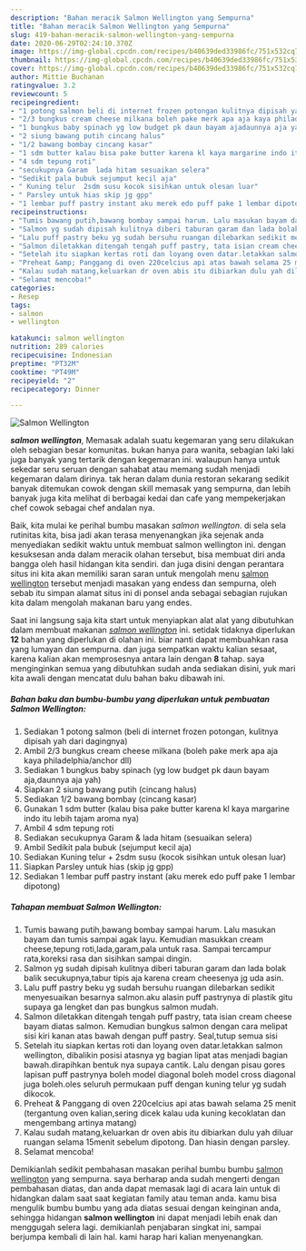 ```yaml
---
description: "Bahan meracik Salmon Wellington yang Sempurna"
title: "Bahan meracik Salmon Wellington yang Sempurna"
slug: 419-bahan-meracik-salmon-wellington-yang-sempurna
date: 2020-06-29T02:24:10.370Z
image: https://img-global.cpcdn.com/recipes/b40639ded33986fc/751x532cq70/salmon-wellington-foto-resep-utama.jpg
thumbnail: https://img-global.cpcdn.com/recipes/b40639ded33986fc/751x532cq70/salmon-wellington-foto-resep-utama.jpg
cover: https://img-global.cpcdn.com/recipes/b40639ded33986fc/751x532cq70/salmon-wellington-foto-resep-utama.jpg
author: Mittie Buchanan
ratingvalue: 3.2
reviewcount: 5
recipeingredient:
- "1 potong salmon beli di internet frozen potongan kulitnya dipisah yah dari dagingnya"
- "2/3 bungkus cream cheese milkana boleh pake merk apa aja kaya philadelphiaanchor dll"
- "1 bungkus baby spinach yg low budget pk daun bayam ajadaunnya aja yah"
- "2 siung bawang putih cincang halus"
- "1/2 bawang bombay cincang kasar"
- "1 sdm butter kalau bisa pake butter karena kl kaya margarine indo itu lebih tajam aroma nya"
- "4 sdm tepung roti"
- "secukupnya Garam  lada hitam sesuaikan selera"
- "Sedikit pala bubuk sejumput kecil aja"
- " Kuning telur  2sdm susu kocok sisihkan untuk olesan luar"
- " Parsley untuk hias skip jg gpp"
- "1 lembar puff pastry instant aku merek edo puff pake 1 lembar dipotong"
recipeinstructions:
- "Tumis bawang putih,bawang bombay sampai harum. Lalu masukan bayam dan tumis sampai agak layu. Kemudian masukkan cream cheese,tepung roti,lada,garam,pala untuk rasa. Sampai tercampur rata,koreksi rasa dan sisihkan sampai dingin."
- "Salmon yg sudah dipisah kulitnya diberi taburan garam dan lada bolak balik secukupnya,tabur tipis aja karena cream cheesenya jg uda asin."
- "Lalu puff pastry beku yg sudah bersuhu ruangan dilebarkan sedikit menyesuaikan besarnya salmon.aku alasin puff pastrynya di plastik gitu supaya ga lengket dan pas bungkus salmon mudah."
- "Salmon diletakkan ditengah tengah puff pastry, tata isian cream cheese bayam diatas salmon. Kemudian bungkus salmon dengan cara melipat sisi kiri kanan atas bawah dengan puff pastry. Seal,tutup semua sisi"
- "Setelah itu siapkan kertas roti dan loyang oven datar.letakkan salmon wellington, dibalikin posisi atasnya yg bagian lipat atas menjadi bagian bawah.dirapihkan bentuk nya supaya cantik. Lalu dengan pisau gores lapisan puff pastrynya boleh model diagonal boleh model cross diagonal juga boleh.oles seluruh permukaan puff dengan kuning telur yg sudah dikocok."
- "Preheat &amp; Panggang di oven 220celcius api atas bawah selama 25 menit (tergantung oven kalian,sering dicek kalau uda kuning kecoklatan dan mengembang artinya matang)"
- "Kalau sudah matang,keluarkan dr oven abis itu dibiarkan dulu yah diluar ruangan selama 15menit sebelum dipotong. Dan hiasin dengan parsley."
- "Selamat mencoba!"
categories:
- Resep
tags:
- salmon
- wellington

katakunci: salmon wellington 
nutrition: 289 calories
recipecuisine: Indonesian
preptime: "PT32M"
cooktime: "PT49M"
recipeyield: "2"
recipecategory: Dinner

---
```



![Salmon Wellington](https://img-global.cpcdn.com/recipes/b40639ded33986fc/751x532cq70/salmon-wellington-foto-resep-utama.jpg)

<b><i>salmon wellington</i></b>, Memasak adalah suatu kegemaran yang seru dilakukan oleh sebagian besar komunitas. bukan hanya para wanita, sebagian laki laki juga banyak yang tertarik dengan kegemaran ini. walaupun hanya untuk sekedar seru seruan dengan sahabat atau memang sudah menjadi kegemaran dalam dirinya. tak heran dalam dunia restoran sekarang sedikit banyak ditemukan cowok dengan skill memasak yang sempurna, dan lebih banyak juga kita melihat di berbagai kedai dan cafe yang mempekerjakan chef cowok sebagai chef andalan nya.



Baik, kita mulai ke perihal bumbu masakan <i>salmon wellington</i>. di sela sela rutinitas kita, bisa jadi akan terasa menyenangkan jika sejenak anda menyediakan sedikit waktu untuk membuat salmon wellington ini. dengan kesuksesan anda dalam meracik olahan tersebut, bisa membuat diri anda bangga oleh hasil hidangan kita sendiri. dan juga disini dengan perantara situs ini kita akan memiliki saran saran untuk mengolah menu <u>salmon wellington</u> tersebut menjadi masakan yang endess dan sempurna, oleh sebab itu simpan alamat situs ini di ponsel anda sebagai sebagian rujukan kita dalam mengolah makanan baru yang endes.


Saat ini langsung saja kita start untuk menyiapkan alat alat yang dibutuhkan dalam membuat makanan <u><i>salmon wellington</i></u> ini. setidak tidaknya diperlukan <b>12</b> bahan yang diperlukan di olahan ini. biar nanti dapat membuahkan rasa yang lumayan dan sempurna. dan juga sempatkan waktu kalian sesaat, karena kalian akan memprosesnya antara lain dengan <b>8</b> tahap. saya menginginkan semua yang dibutuhkan sudah anda sediakan disini, yuk mari kita awali dengan mencatat dulu bahan baku dibawah ini.

<!--inarticleads1-->

##### Bahan baku dan bumbu-bumbu yang diperlukan untuk pembuatan Salmon Wellington:

1. Sediakan 1 potong salmon (beli di internet frozen potongan, kulitnya dipisah yah dari dagingnya)
1. Ambil 2/3 bungkus cream cheese milkana (boleh pake merk apa aja kaya philadelphia/anchor dll)
1. Sediakan 1 bungkus baby spinach (yg low budget pk daun bayam aja,daunnya aja yah)
1. Siapkan 2 siung bawang putih (cincang halus)
1. Sediakan 1/2 bawang bombay (cincang kasar)
1. Gunakan 1 sdm butter (kalau bisa pake butter karena kl kaya margarine indo itu lebih tajam aroma nya)
1. Ambil 4 sdm tepung roti
1. Sediakan secukupnya Garam &amp; lada hitam (sesuaikan selera)
1. Ambil Sedikit pala bubuk (sejumput kecil aja)
1. Sediakan  Kuning telur + 2sdm susu (kocok sisihkan untuk olesan luar)
1. Siapkan  Parsley untuk hias (skip jg gpp)
1. Sediakan 1 lembar puff pastry instant (aku merek edo puff pake 1 lembar dipotong)




<!--inarticleads2-->

##### Tahapan membuat Salmon Wellington:

1. Tumis bawang putih,bawang bombay sampai harum. Lalu masukan bayam dan tumis sampai agak layu. Kemudian masukkan cream cheese,tepung roti,lada,garam,pala untuk rasa. Sampai tercampur rata,koreksi rasa dan sisihkan sampai dingin.
1. Salmon yg sudah dipisah kulitnya diberi taburan garam dan lada bolak balik secukupnya,tabur tipis aja karena cream cheesenya jg uda asin.
1. Lalu puff pastry beku yg sudah bersuhu ruangan dilebarkan sedikit menyesuaikan besarnya salmon.aku alasin puff pastrynya di plastik gitu supaya ga lengket dan pas bungkus salmon mudah.
1. Salmon diletakkan ditengah tengah puff pastry, tata isian cream cheese bayam diatas salmon. Kemudian bungkus salmon dengan cara melipat sisi kiri kanan atas bawah dengan puff pastry. Seal,tutup semua sisi
1. Setelah itu siapkan kertas roti dan loyang oven datar.letakkan salmon wellington, dibalikin posisi atasnya yg bagian lipat atas menjadi bagian bawah.dirapihkan bentuk nya supaya cantik. Lalu dengan pisau gores lapisan puff pastrynya boleh model diagonal boleh model cross diagonal juga boleh.oles seluruh permukaan puff dengan kuning telur yg sudah dikocok.
1. Preheat &amp; Panggang di oven 220celcius api atas bawah selama 25 menit (tergantung oven kalian,sering dicek kalau uda kuning kecoklatan dan mengembang artinya matang)
1. Kalau sudah matang,keluarkan dr oven abis itu dibiarkan dulu yah diluar ruangan selama 15menit sebelum dipotong. Dan hiasin dengan parsley.
1. Selamat mencoba!




Demikianlah sedikit pembahasan masakan perihal bumbu bumbu <u>salmon wellington</u> yang sempurna. saya berharap anda sudah mengerti dengan pembahasan diatas, dan anda dapat memasak lagi di acara lain untuk di hidangkan dalam saat saat kegiatan family atau teman anda. kamu bisa mengulik bumbu bumbu yang ada diatas sesuai dengan keinginan anda, sehingga hidangan <b>salmon wellington</b> ini dapat menjadi lebih enak dan menggugah selera lagi. demikianlah penjabaran singkat ini, sampai berjumpa kembali di lain hal. kami harap hari kalian menyenangkan.
